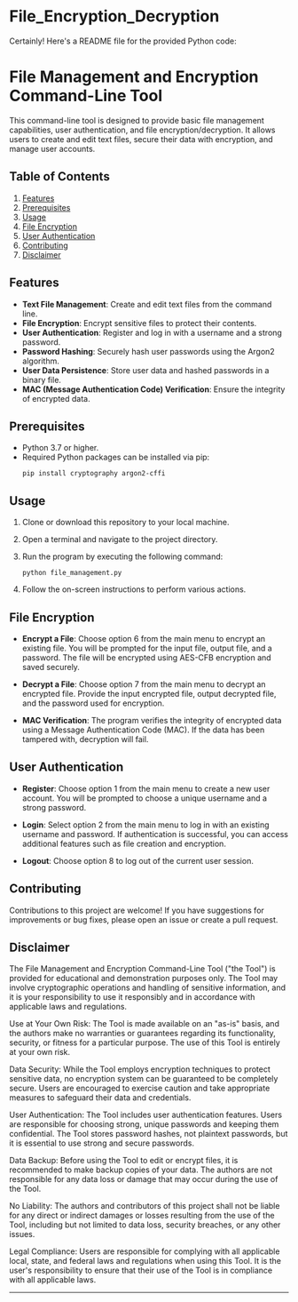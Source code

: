 # File_Encryption_Decryption

Certainly! Here's a README file for the provided Python code:

# File Management and Encryption Command-Line Tool

This command-line tool is designed to provide basic file management capabilities, user authentication, and file encryption/decryption. It allows users to create and edit text files, secure their data with encryption, and manage user accounts.

## Table of Contents
1. [Features](#features)
2. [Prerequisites](#prerequisites)
3. [Usage](#usage)
4. [File Encryption](#file-encryption)
5. [User Authentication](#user-authentication)
6. [Contributing](#contributing)
7. [Disclaimer](#disclaimer)

## Features<a name="features"></a>
- **Text File Management**: Create and edit text files from the command line.
- **File Encryption**: Encrypt sensitive files to protect their contents.
- **User Authentication**: Register and log in with a username and a strong password.
- **Password Hashing**: Securely hash user passwords using the Argon2 algorithm.
- **User Data Persistence**: Store user data and hashed passwords in a binary file.
- **MAC (Message Authentication Code) Verification**: Ensure the integrity of encrypted data.

## Prerequisites<a name="prerequisites"></a>
- Python 3.7 or higher.
- Required Python packages can be installed via pip:
  ```
  pip install cryptography argon2-cffi
  ```

## Usage<a name="usage"></a>
1. Clone or download this repository to your local machine.

2. Open a terminal and navigate to the project directory.

3. Run the program by executing the following command:
   ```
   python file_management.py
   ```

4. Follow the on-screen instructions to perform various actions.

## File Encryption<a name="file-encryption"></a>
- **Encrypt a File**: Choose option 6 from the main menu to encrypt an existing file. You will be prompted for the input file, output file, and a password. The file will be encrypted using AES-CFB encryption and saved securely.

- **Decrypt a File**: Choose option 7 from the main menu to decrypt an encrypted file. Provide the input encrypted file, output decrypted file, and the password used for encryption.

- **MAC Verification**: The program verifies the integrity of encrypted data using a Message Authentication Code (MAC). If the data has been tampered with, decryption will fail.

## User Authentication<a name="user-authentication"></a>
- **Register**: Choose option 1 from the main menu to create a new user account. You will be prompted to choose a unique username and a strong password.

- **Login**: Select option 2 from the main menu to log in with an existing username and password. If authentication is successful, you can access additional features such as file creation and encryption.

- **Logout**: Choose option 8 to log out of the current user session.

## Contributing<a name="contributing"></a>
Contributions to this project are welcome! If you have suggestions for improvements or bug fixes, please open an issue or create a pull request.


## Disclaimer<a name ="disclaimer"></a>
The File Management and Encryption Command-Line Tool ("the Tool") is provided for educational and demonstration purposes only. The Tool may involve cryptographic operations and handling of sensitive information, and it is your responsibility to use it responsibly and in accordance with applicable laws and regulations.

Use at Your Own Risk: The Tool is made available on an "as-is" basis, and the authors make no warranties or guarantees regarding its functionality, security, or fitness for a particular purpose. The use of this Tool is entirely at your own risk.

Data Security: While the Tool employs encryption techniques to protect sensitive data, no encryption system can be guaranteed to be completely secure. Users are encouraged to exercise caution and take appropriate measures to safeguard their data and credentials.

User Authentication: The Tool includes user authentication features. Users are responsible for choosing strong, unique passwords and keeping them confidential. The Tool stores password hashes, not plaintext passwords, but it is essential to use strong and secure passwords.

Data Backup: Before using the Tool to edit or encrypt files, it is recommended to make backup copies of your data. The authors are not responsible for any data loss or damage that may occur during the use of the Tool.

No Liability: The authors and contributors of this project shall not be liable for any direct or indirect damages or losses resulting from the use of the Tool, including but not limited to data loss, security breaches, or any other issues.

Legal Compliance: Users are responsible for complying with all applicable local, state, and federal laws and regulations when using this Tool. It is the user's responsibility to ensure that their use of the Tool is in compliance with all applicable laws.

---
